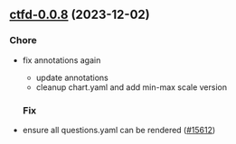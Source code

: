 

## [ctfd-0.0.8](https://github.com/truecharts/charts/compare/ctfd-0.0.7...ctfd-0.0.8) (2023-12-02)

### Chore

- fix annotations again
  - update annotations
  - cleanup chart.yaml and add min-max scale version
  
  ### Fix

- ensure all questions.yaml can be rendered ([#15612](https://github.com/truecharts/charts/issues/15612))
  
  
